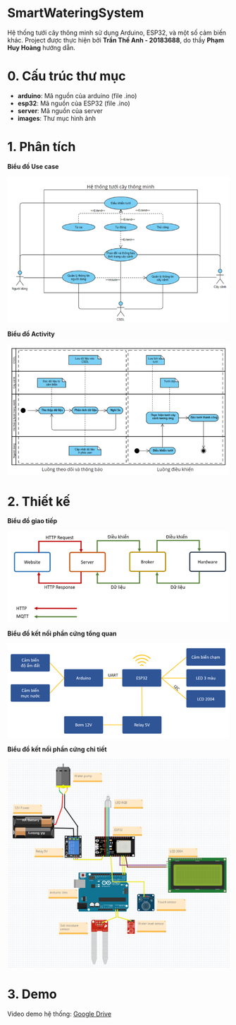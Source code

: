 # SmartWateringSystem
Hệ thống tưới cây thông minh sử dụng Arduino, ESP32, và một số cảm biến khác.
Project được thực hiện bởi **Trần Thế Anh - 20183688**, do thầy **Phạm Huy Hoàng** hướng dẫn.

# 0. Cấu trúc thư mục
- **arduino**: Mã nguồn của arduino (file .ino)
- **esp32**: Mã nguồn của ESP32 (file .ino)
- **server**: Mã nguồn của server
- **images**: Thư mục hình ảnh

# 1. Phân tích
**Biểu đồ Use case**

![Biểu đồ Use case](./images/usecase.png)

**Biểu đồ Activity**

![Biểu đồ Activity](./images/activity.png)

# 2. Thiết kế
**Biểu đồ giao tiếp**

![Biểu đồ Giao tiếp](./images/comunicate.png)

**Biểu đồ kết nối phần cứng tổng quan**

![Biểu đồ kết nối phần cứng tổng quan](./images/hardware.png)

**Biểu đồ kết nối phần cứng chi tiết**

![Biểu đồ kết nối phần cứng chi tiết](./images/hardware_connect.png)

# 3. Demo

Video demo hệ thống: [Google Drive](https://drive.google.com/file/d/1inkWAf-fhGCAEGeMpq0KrbDs4o74JTpB/view?usp=sharing)


